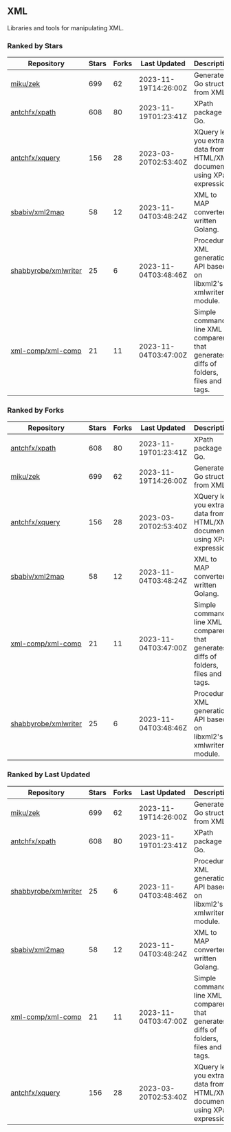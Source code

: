 ## XML

Libraries and tools for manipulating XML.

### Ranked by Stars

| Repository | Stars | Forks | Last Updated | Description | 
|------------|-------|-------|--------------|-------------|
| [miku/zek](https://github.com/miku/zek) | 699 | 62 | 2023-11-19T14:26:00Z |  Generate a Go struct from XML. |
| [antchfx/xpath](https://github.com/antchfx/xpath) | 608 | 80 | 2023-11-19T01:23:41Z |  XPath package for Go. |
| [antchfx/xquery](https://github.com/antchfx/xquery) | 156 | 28 | 2023-03-20T02:53:40Z |  XQuery lets you extract data from HTML/XML documents using XPath expression. |
| [sbabiv/xml2map](https://github.com/sbabiv/xml2map) | 58 | 12 | 2023-11-04T03:48:24Z |  XML to MAP converter written Golang. |
| [shabbyrobe/xmlwriter](https://github.com/shabbyrobe/xmlwriter) | 25 | 6 | 2023-11-04T03:48:46Z |  Procedural XML generation API based on libxml2's xmlwriter module. |
| [xml-comp/xml-comp](https://github.com/xml-comp/xml-comp) | 21 | 11 | 2023-11-04T03:47:00Z |  Simple command line XML comparer that generates diffs of folders, files and tags. |

### Ranked by Forks

| Repository | Stars | Forks | Last Updated | Description | 
|------------|-------|-------|--------------|-------------|
| [antchfx/xpath](https://github.com/antchfx/xpath) | 608 | 80 | 2023-11-19T01:23:41Z |  XPath package for Go. |
| [miku/zek](https://github.com/miku/zek) | 699 | 62 | 2023-11-19T14:26:00Z |  Generate a Go struct from XML. |
| [antchfx/xquery](https://github.com/antchfx/xquery) | 156 | 28 | 2023-03-20T02:53:40Z |  XQuery lets you extract data from HTML/XML documents using XPath expression. |
| [sbabiv/xml2map](https://github.com/sbabiv/xml2map) | 58 | 12 | 2023-11-04T03:48:24Z |  XML to MAP converter written Golang. |
| [xml-comp/xml-comp](https://github.com/xml-comp/xml-comp) | 21 | 11 | 2023-11-04T03:47:00Z |  Simple command line XML comparer that generates diffs of folders, files and tags. |
| [shabbyrobe/xmlwriter](https://github.com/shabbyrobe/xmlwriter) | 25 | 6 | 2023-11-04T03:48:46Z |  Procedural XML generation API based on libxml2's xmlwriter module. |

### Ranked by Last Updated

| Repository | Stars | Forks | Last Updated | Description | 
|------------|-------|-------|--------------|-------------|
| [miku/zek](https://github.com/miku/zek) | 699 | 62 | 2023-11-19T14:26:00Z |  Generate a Go struct from XML. |
| [antchfx/xpath](https://github.com/antchfx/xpath) | 608 | 80 | 2023-11-19T01:23:41Z |  XPath package for Go. |
| [shabbyrobe/xmlwriter](https://github.com/shabbyrobe/xmlwriter) | 25 | 6 | 2023-11-04T03:48:46Z |  Procedural XML generation API based on libxml2's xmlwriter module. |
| [sbabiv/xml2map](https://github.com/sbabiv/xml2map) | 58 | 12 | 2023-11-04T03:48:24Z |  XML to MAP converter written Golang. |
| [xml-comp/xml-comp](https://github.com/xml-comp/xml-comp) | 21 | 11 | 2023-11-04T03:47:00Z |  Simple command line XML comparer that generates diffs of folders, files and tags. |
| [antchfx/xquery](https://github.com/antchfx/xquery) | 156 | 28 | 2023-03-20T02:53:40Z |  XQuery lets you extract data from HTML/XML documents using XPath expression. |

